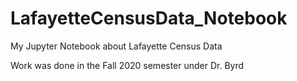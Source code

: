 # LafayetteCensusData_Notebook

My Jupyter Notebook about Lafayette Census Data

Work was done in the Fall 2020 semester under Dr. Byrd
